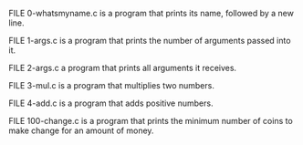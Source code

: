 FILE 0-whatsmyname.c is a program that prints its name, followed by a new line.

FILE 1-args.c is a program that prints the number of arguments passed into it.

FILE 2-args.c a program that prints all arguments it receives.

FILE 3-mul.c is a program that multiplies two numbers.

FILE 4-add.c is a program that adds positive numbers.

FILE 100-change.c is a program that prints the minimum number of coins to make change for an amount of money.
